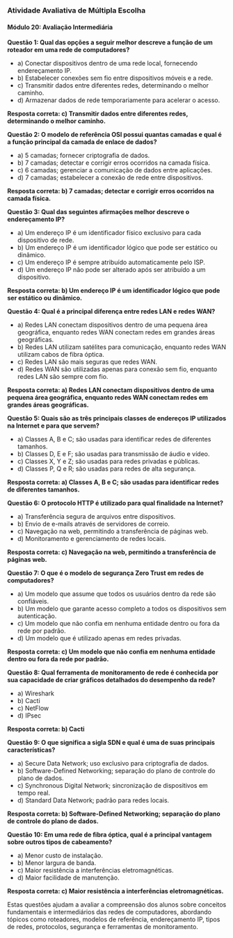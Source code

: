 ### Atividade Avaliativa de Múltipla Escolha

#### Módulo 20: Avaliação Intermediária

**Questão 1: Qual das opções a seguir melhor descreve a função de um roteador em uma rede de computadores?**
   - a) Conectar dispositivos dentro de uma rede local, fornecendo endereçamento IP.
   - b) Estabelecer conexões sem fio entre dispositivos móveis e a rede.
   - c) Transmitir dados entre diferentes redes, determinando o melhor caminho.
   - d) Armazenar dados de rede temporariamente para acelerar o acesso.

   **Resposta correta: c) Transmitir dados entre diferentes redes, determinando o melhor caminho.**

**Questão 2: O modelo de referência OSI possui quantas camadas e qual é a função principal da camada de enlace de dados?**
   - a) 5 camadas; fornecer criptografia de dados.
   - b) 7 camadas; detectar e corrigir erros ocorridos na camada física.
   - c) 6 camadas; gerenciar a comunicação de dados entre aplicações.
   - d) 7 camadas; estabelecer a conexão de rede entre dispositivos.

   **Resposta correta: b) 7 camadas; detectar e corrigir erros ocorridos na camada física.**

**Questão 3: Qual das seguintes afirmações melhor descreve o endereçamento IP?**
   - a) Um endereço IP é um identificador físico exclusivo para cada dispositivo de rede.
   - b) Um endereço IP é um identificador lógico que pode ser estático ou dinâmico.
   - c) Um endereço IP é sempre atribuído automaticamente pelo ISP.
   - d) Um endereço IP não pode ser alterado após ser atribuído a um dispositivo.

   **Resposta correta: b) Um endereço IP é um identificador lógico que pode ser estático ou dinâmico.**

**Questão 4: Qual é a principal diferença entre redes LAN e redes WAN?**
   - a) Redes LAN conectam dispositivos dentro de uma pequena área geográfica, enquanto redes WAN conectam redes em grandes áreas geográficas.
   - b) Redes LAN utilizam satélites para comunicação, enquanto redes WAN utilizam cabos de fibra óptica.
   - c) Redes LAN são mais seguras que redes WAN.
   - d) Redes WAN são utilizadas apenas para conexão sem fio, enquanto redes LAN são sempre com fio.

   **Resposta correta: a) Redes LAN conectam dispositivos dentro de uma pequena área geográfica, enquanto redes WAN conectam redes em grandes áreas geográficas.**

**Questão 5: Quais são as três principais classes de endereços IP utilizados na Internet e para que servem?**
   - a) Classes A, B e C; são usadas para identificar redes de diferentes tamanhos.
   - b) Classes D, E e F; são usadas para transmissão de áudio e vídeo.
   - c) Classes X, Y e Z; são usadas para redes privadas e públicas.
   - d) Classes P, Q e R; são usadas para redes de alta segurança.

   **Resposta correta: a) Classes A, B e C; são usadas para identificar redes de diferentes tamanhos.**

**Questão 6: O protocolo HTTP é utilizado para qual finalidade na Internet?**
   - a) Transferência segura de arquivos entre dispositivos.
   - b) Envio de e-mails através de servidores de correio.
   - c) Navegação na web, permitindo a transferência de páginas web.
   - d) Monitoramento e gerenciamento de redes locais.

   **Resposta correta: c) Navegação na web, permitindo a transferência de páginas web.**

**Questão 7: O que é o modelo de segurança Zero Trust em redes de computadores?**
   - a) Um modelo que assume que todos os usuários dentro da rede são confiáveis.
   - b) Um modelo que garante acesso completo a todos os dispositivos sem autenticação.
   - c) Um modelo que não confia em nenhuma entidade dentro ou fora da rede por padrão.
   - d) Um modelo que é utilizado apenas em redes privadas.

   **Resposta correta: c) Um modelo que não confia em nenhuma entidade dentro ou fora da rede por padrão.**

**Questão 8: Qual ferramenta de monitoramento de rede é conhecida por sua capacidade de criar gráficos detalhados do desempenho da rede?**
   - a) Wireshark
   - b) Cacti
   - c) NetFlow
   - d) IPsec

   **Resposta correta: b) Cacti**

**Questão 9: O que significa a sigla SDN e qual é uma de suas principais características?**
   - a) Secure Data Network; uso exclusivo para criptografia de dados.
   - b) Software-Defined Networking; separação do plano de controle do plano de dados.
   - c) Synchronous Digital Network; sincronização de dispositivos em tempo real.
   - d) Standard Data Network; padrão para redes locais.

   **Resposta correta: b) Software-Defined Networking; separação do plano de controle do plano de dados.**

**Questão 10: Em uma rede de fibra óptica, qual é a principal vantagem sobre outros tipos de cabeamento?**
   - a) Menor custo de instalação.
   - b) Menor largura de banda.
   - c) Maior resistência a interferências eletromagnéticas.
   - d) Maior facilidade de manutenção.

   **Resposta correta: c) Maior resistência a interferências eletromagnéticas.**

Estas questões ajudam a avaliar a compreensão dos alunos sobre conceitos fundamentais e intermediários das redes de computadores, abordando tópicos como roteadores, modelos de referência, endereçamento IP, tipos de redes, protocolos, segurança e ferramentas de monitoramento.
